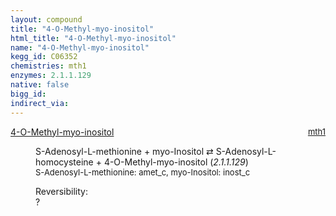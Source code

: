 ```yaml
---
layout: compound
title: "4-O-Methyl-myo-inositol"
html_title: "4-O-Methyl-myo-inositol"
name: "4-O-Methyl-myo-inositol"
kegg_id: C06352
chemistries: mth1
enzymes: 2.1.1.129
native: false
bigg_id:
indirect_via:
---
```

<dl><dt class="rs-product"><a class="link-dark" data-bs-html="true" data-bs-title="KEGG: C06352" data-bs-toggle="tooltip" href="{{ site.url }}{{ site.baseurl }}/compounds/C06352">4-O-Methyl-myo-inositol</a><span style="float: right; max-width: 40%"><a class="link-dark opacity-50" href="{{ site.url }}{{ site.baseurl }}/chemistries/mth1" style="font-size: small; word-wrap: anywhere;">mth1</a></span></dt><dd><p>S-Adenosyl-L-methionine + myo-Inositol ⇄ S-Adenosyl-L-homocysteine + 4-O-Methyl-myo-inositol (<i>2.1.1.129</i>)<br/><span style="font-size: small;"><span data-bs-html="true" data-bs-title="KEGG: C00019" data-bs-toggle="tooltip">S-Adenosyl-L-methionine</span>: amet_c, <span data-bs-html="true" data-bs-title="KEGG: C00137" data-bs-toggle="tooltip">myo-Inositol</span>: inost_c</span><br/><div class="reversibility_info">Reversibility: <div class="progress"><div aria-valuemax="100" aria-valuemin="0" aria-valuenow="0" class="progress-bar bg-light" role="progressbar" style="width: 100%"></div></div><span>?</span><div class="progress"><div aria-valuemax="10" aria-valuemin="0" aria-valuenow="0" class="progress-bar bg-light" role="progressbar" style="width: 100%"></div></div></div></p><dl></dl></dd></dl>